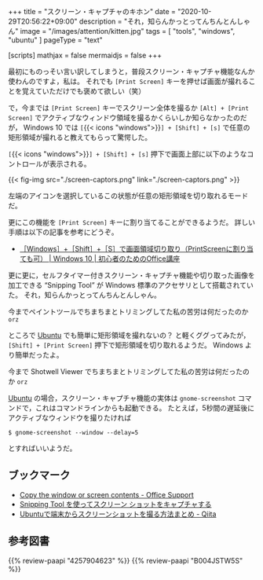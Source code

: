 +++
title = "スクリーン・キャプチャのキホン"
date =  "2020-10-29T20:56:22+09:00"
description = "それ，知らんかっとってんちんとんしゃん"
image = "/images/attention/kitten.jpg"
tags = [ "tools", "windows", "ubuntu" ]
pageType = "text"

[scripts]
  mathjax = false
  mermaidjs = false
+++

最初にものっそい言い訳してしまうと，普段スクリーン・キャプチャ機能なんか使わんのですよ，私は。
それでも `[Print Screen]` キーを押せば画面が撮れることを覚えていただけでも褒めて欲しい（笑）

で，今までは `[Print Screen]` キーでスクリーン全体を撮るか `[Alt] + [Print Screen]` でアクティブなウィンドウ領域を撮るかくらいしか知らなかったのだが， Windows 10 では `[`{{< icons "windows">}}`] + [Shift] + [s]` で任意の矩形領域が撮れると教えてもらって驚愕した。

`[`{{< icons "windows">}}`] + [Shift] + [s]` 押下で画面上部に以下のようなコントロールが表示される。

{{< fig-img src="./screen-captors.png" link="./screen-captors.png" >}}

左端のアイコンを選択しているこの状態が任意の矩形領域を切り取れるモードだ。

更にこの機能を `[Print Screen]` キーに割り当てることができるようだ。
詳しい手順は以下の記事を参考にどうぞ。

- [［Windows］+［Shift］+［S］で画面領域切り取り（PrintScreenに割り当ても可） | Windows 10 | 初心者のためのOffice講座](https://hamachan.info/win10-win-winss/)

更に更に，セルフタイマー付きスクリーン・キャプチャ機能や切り取った画像を加工できる “Snipping Tool” が Windows 標準のアクセサリとして搭載されていた。
それ，知らんかっとってんちんとんしゃん。

今までペイントツールでちまちまとトリミングしてた私の苦労は何だったのか `orz`

ところで [Ubuntu] でも簡単に矩形領域を撮れないの？ と軽くググってみたが， `[Shift] + [Print Screen]` 押下で矩形領域を切り取れるようだ。
Windows より簡単だったよ。

今まで Shotwell Viewer でちまちまとトリミングしてた私の苦労は何だったのか `orz`

[Ubuntu] の場合，スクリーン・キャプチャ機能の実体は `gnome-screenshot` コマンドで，これはコマンドラインからも起動できる。
たとえば，5秒間の遅延後にアクティブなウィンドウを撮りたければ

```text
$ gnome-screenshot --window --delay=5
```

とすればいいようだ。

## ブックマーク

- [Copy the window or screen contents - Office Support](https://support.microsoft.com/en-us/office/copy-the-window-or-screen-contents-98c41969-51e5-45e1-be36-fb9381b32bb7)
- [Snipping Tool を使ってスクリーン ショットをキャプチャする](https://support.microsoft.com/ja-jp/windows/snipping-tool-%E3%82%92%E4%BD%BF%E3%81%A3%E3%81%A6%E3%82%B9%E3%82%AF%E3%83%AA%E3%83%BC%E3%83%B3-%E3%82%B7%E3%83%A7%E3%83%83%E3%83%88%E3%82%92%E3%82%AD%E3%83%A3%E3%83%97%E3%83%81%E3%83%A3%E3%81%99%E3%82%8B-00246869-1843-655f-f220-97299b865f6b)
- [Ubuntuで端末からスクリーンショットを撮る方法まとめ - Qiita](https://qiita.com/yas-nyan/items/80f2db8c4bdf4c8e87b8)

[Ubuntu]: https://www.ubuntu.com/ "The leading operating system for PCs, IoT devices, servers and the cloud | Ubuntu"

## 参考図書

{{% review-paapi "4257904623" %}} <!-- ちまりまわるつ -->
{{% review-paapi "B004JSTW5S" %}} <!-- カードキャプターさくら 1期+2期+3期 コンプリート DVD-BOX -->
